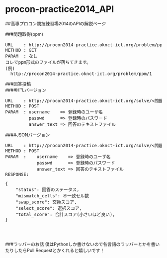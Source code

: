 procon-practice2014_API
=======================

##高専プロコン競技練習場2014のAPIの解説ページ
  
###問題取得(ppm)  
<pre>
URL    : http://procon2014-practice.oknct-ict.org/problem/ppm/<問題番号>  
METHOD : GET  
PARAM  : なし  
コレでppm形式のファイルが落ちてきます。  
(例)  
  http://procon2014-practice.oknct-ict.org/problem/ppm/1  
</pre>
###回答投稿  
####H™Lバージョン
<pre>
URL    : http://procon2014-practice.oknct-ict.org/solve/<問題番号>  
METHOD : POST  
PARAM  : username    => 登録時のユーザ名  
         passwd      => 登録時のパスワード    
         answer_text => 回答のテキストファイル
</pre> 
####JSONバージョン 
<pre>
URL    : http://procon2014-practice.oknct-ict.org/solve/<問題番号>  
METHOD : POST  
PARAM  : 	username    => 登録時のユーザ名  
            passwd      => 登録時のパスワード  
         	answer_text => 回答のテキストファイル  
RESPONSE:  
<pre>
{
	"status": 回答のステータス,
	"mismatch_cells": 不一致セル数
	"swap_score": 交換スコア,
	"select_score": 選択スコア,
	"total_score": 合計スコア(小さいほど良い), 
}
</pre>
</pre>

###ラッパーのお話
僕はPythonしか書けないので各言語のラッパーとかを書いたりしたらPull Requestとかくれると嬉しいです！

